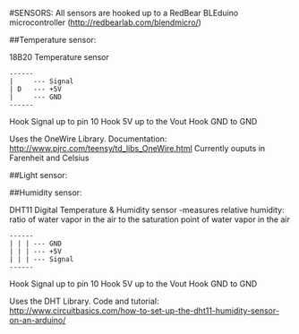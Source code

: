 
#SENSORS:
All sensors are hooked up to a RedBear BLEduino microcontroller
(http://redbearlab.com/blendmicro/)

##Temperature sensor:

18B20 Temperature sensor
```
------
|     --- Signal
| D   --- +5V
|     --- GND
------
```
Hook Signal up to pin 10
Hook 5V up to the Vout
Hook GND to GND

Uses the OneWire Library. Documentation: http://www.pjrc.com/teensy/td_libs_OneWire.html
Currently ouputs in Farenheit and Celsius

##Light sensor:



##Humidity sensor:

DHT11 Digital Temperature & Humidity sensor
-measures relative humidity: ratio of water vapor in the air to the saturation point of water vapor in the air
```
------
| | | --- GND
| | | --- +5V
| | | --- Signal
------
```
Hook Signal up to pin 10
Hook 5V up to the Vout
Hook GND to GND

Uses the DHT Library.
Code and tutorial: http://www.circuitbasics.com/how-to-set-up-the-dht11-humidity-sensor-on-an-arduino/
